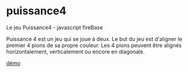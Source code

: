 puissance4
==========

Le jeu Puissance4 - javascript fireBase

Puissance 4 est un jeu qui se joue à deux.
Le but du jeu est d'aligner le premier 4 pions de sa propre couleur.
Les 4 pions peuvent être alignés horizontalement, verticalement ou encore en diagonale.

[démo](http://polinux.fr/puissance4/)

